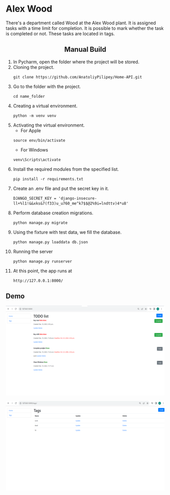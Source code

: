 # Alex Wood
There's a department called Wood at the Alex Wood plant. It is assigned tasks with a time limit for completion. It is possible to mark whether the task is completed or not. These tasks are located in tags.
           

## <center >Manual Build</center>
1. In Pycharm, open the folder where the project will be stored.
2. Cloning the project.  
    ```shell
    git clone https://github.com/AnatoliyPilipey/Home-API.git
    ```
3. Go to the folder with the project.  
    ```shell 
    cd name_folder
    ```
4. Creating a virtual environment.  
    ```shell 
    python -m venv venv
    ```
5. Activating the virtual environment.  
    * For Apple 
    ```shell     
    source env/bin/activate
    ```
    * For Windows  
    ```shell 
    venv\Scripts\activate
    ```
6. Install the required modules from the specified list.  
    ```shell 
    pip install -r requirements.txt
    ```
7. Create an .env file and put the secret key in it.  
    ```shell 
    DJANGO_SECRET_KEY = 'django-insecure-ll+%l1!&&xks&7(f33)u_u760_me^k7$$@2%9i=lndttv)4*u8'
    ```
8. Perform database creation migrations.  
    ```shell 
    python manage.py migrate
    ```
9. Using the fixture with test data, we fill the database.  
    ```shell 
    python manage.py loaddata db.json
    ```
10. Running the server  
    ```shell 
    python manage.py runserver
    ```
11. At this point, the app runs at  
    ```shell 
    http://127.0.0.1:8000/
    ```
## Demo
![Website Interface](demo.png)

![Website Interface](demo2.png)

